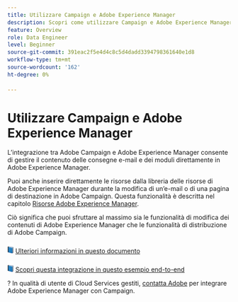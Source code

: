 ```yaml
---
title: Utilizzare Campaign e Adobe Experience Manager
description: Scopri come utilizzare Campaign e Adobe Experience Manager
feature: Overview
role: Data Engineer
level: Beginner
source-git-commit: 391eac2f5e4d4c8c5d4dadd3394798361640e1d8
workflow-type: tm+mt
source-wordcount: '162'
ht-degree: 0%

---
```


# Utilizzare Campaign e Adobe Experience Manager

L’integrazione tra Adobe Campaign e Adobe Experience Manager consente di gestire il contenuto delle consegne e-mail e dei moduli direttamente in Adobe Experience Manager.

Puoi anche inserire direttamente le risorse dalla libreria delle risorse di Adobe Experience Manager durante la modifica di un’e-mail o di una pagina di destinazione in Adobe Campaign. Questa funzionalità è descritta nel capitolo [Risorse Adobe Experience Manager](https://experienceleague.adobe.com/docs/experience-manager-cloud-service/assets/overview.html).

Ciò significa che puoi sfruttare al massimo sia le funzionalità di modifica dei contenuti di Adobe Experience Manager che le funzionalità di distribuzione di Adobe Campaign.

![](../assets/do-not-localize/book.png) [Ulteriori informazioni in questo documento](https://experienceleague.adobe.com/docs/experience-manager-65/administering/integration/campaignonpremise.html?lang=en#aem-and-adobe-campaign-integration-workflow)

![](../assets/do-not-localize/book.png) [Scopri questa integrazione in questo esempio end-to-end](https://experienceleague.adobe.com/docs/campaign-classic/using/integrating-with-adobe-experience-cloud/adobe-experience-manager/creating-an-experience-manager-newsletter.html?lang=en#integrating-with-adobe-experience-cloud)

? In qualità di utente di Cloud Services gestiti, [contatta Adobe](../start/campaign-faq.md#support) per integrare Adobe Experience Manager con Campaign.
